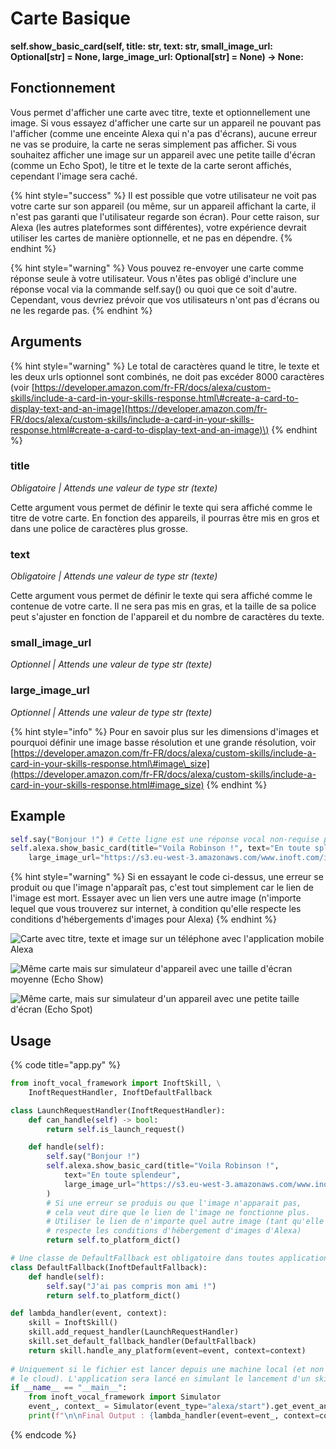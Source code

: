 # Carte Basique

**self.show\_basic\_card\(self, title: str, text: str, small\_image\_url: Optional\[str\] = None, large\_image\_url: Optional\[str\] = None\) -&gt; None:**

## Fonctionnement

Vous permet d'afficher une carte avec titre, texte et optionnellement une image. Si vous essayez d'afficher une carte sur un appareil ne pouvant pas l'afficher \(comme une enceinte Alexa qui n'a pas d'écrans\), aucune erreur ne vas se produire, la carte ne seras simplement pas afficher. Si vous souhaitez afficher une image sur un appareil avec une petite taille d'écran \(comme un Echo Spot\), le titre et le texte de la carte seront affichés, cependant l'image sera caché.

{% hint style="success" %}
Il est possible que votre utilisateur ne voit pas votre carte sur son appareil \(ou même, sur un appareil affichant la carte, il n'est pas garanti que l'utilisateur regarde son écran\). Pour cette raison, sur Alexa \(les autres plateformes sont différentes\), votre expérience devrait utiliser les cartes de manière optionnelle, et ne pas en dépendre.
{% endhint %}

{% hint style="warning" %}
Vous pouvez re-envoyer une carte comme réponse seule à votre utilisateur. Vous n'êtes pas obligé d'inclure une réponse vocal via la commande self.say\(\) ou quoi que ce soit d'autre. Cependant, vous devriez prévoir que vos utilisateurs n'ont pas d'écrans ou ne les regarde pas.
{% endhint %}

## Arguments

{% hint style="warning" %}
Le total de caractères quand le titre, le texte et les deux urls optionnel sont combinés, ne doit pas excéder 8000 caractères \(voir [https://developer.amazon.com/fr-FR/docs/alexa/custom-skills/include-a-card-in-your-skills-response.html\#create-a-card-to-display-text-and-an-image](https://developer.amazon.com/fr-FR/docs/alexa/custom-skills/include-a-card-in-your-skills-response.html#create-a-card-to-display-text-and-an-image)\)
{% endhint %}

### title

_Obligatoire \| Attends une valeur de type str \(texte\)_

Cette argument vous permet de définir le texte qui sera affiché comme le titre de votre carte. En fonction des appareils, il pourras être mis en gros et dans une police de caractères plus grosse.

### text

_Obligatoire \| Attends une valeur de type str \(texte\)_

Cette argument vous permet de définir le texte qui sera affiché comme le contenue de votre carte. Il ne sera pas mis en gras, et la taille de sa police peut s'ajuster en fonction de l'appareil et du nombre de caractères du texte.

### small\_image\_url

_Optionnel \| Attends une valeur de type str \(texte\)_

### large\_image\_url

_Optionnel \| Attends une valeur de type str \(texte\)_

{% hint style="info" %}
Pour en savoir plus sur les dimensions d'images et pourquoi définir une image basse résolution et une grande résolution, voir [https://developer.amazon.com/fr-FR/docs/alexa/custom-skills/include-a-card-in-your-skills-response.html\#image\_size](https://developer.amazon.com/fr-FR/docs/alexa/custom-skills/include-a-card-in-your-skills-response.html#image_size)
{% endhint %}

## **Example**

```python
self.say("Bonjour !") # Cette ligne est une réponse vocal non-requise pour la carte
self.alexa.show_basic_card(title="Voila Robinson !", text="En toute splendeur",
    large_image_url="https://s3.eu-west-3.amazonaws.com/www.inoft.com/img/team_robinson_128x128.jpg")
```

{% hint style="warning" %}
Si en essayant le code ci-dessus, une erreur se produit ou que l'image n'apparaît pas, c'est tout simplement car le lien de l'image est mort. Essayer avec un lien vers une autre image \(n'importe lequel que vous trouverez sur internet, à condition qu'elle respecte les conditions d'hébergements d'images pour Alexa\)
{% endhint %}

![Carte avec titre, texte et image sur un t&#xE9;l&#xE9;phone avec l&apos;application mobile Alexa](../../../.gitbook/assets/screenshot_20200507_194547_com.amazon.dee.app.jpg)

![M&#xEA;me carte mais sur simulateur d&apos;appareil avec une taille d&apos;&#xE9;cran moyenne \(Echo Show\)](../../../.gitbook/assets/doc3.jpg)

![M&#xEA;me carte, mais sur simulateur d&apos;un appareil avec une petite taille d&apos;&#xE9;cran \(Echo Spot\)](../../../.gitbook/assets/docs4.jpg)

## **Usage**

{% code title="app.py" %}
```python
from inoft_vocal_framework import InoftSkill, \
    InoftRequestHandler, InoftDefaultFallback

class LaunchRequestHandler(InoftRequestHandler):
    def can_handle(self) -> bool:
        return self.is_launch_request()

    def handle(self):
        self.say("Bonjour !")
        self.alexa.show_basic_card(title="Voila Robinson !",
            text="En toute splendeur",
            large_image_url="https://s3.eu-west-3.amazonaws.com/www.inoft.com/img/team_robinson_128x128.jpg"
        )
        # Si une erreur se produis ou que l'image n'apparait pas,
        # cela veut dire que le lien de l'image ne fonctionne plus.
        # Utiliser le lien de n'importe quel autre image (tant qu'elle
        # respecte les conditions d'hébergement d'images d'Alexa)
        return self.to_platform_dict()

# Une classe de DefaultFallback est obligatoire dans toutes applications
class DefaultFallback(InoftDefaultFallback):
    def handle(self):
        self.say("J'ai pas compris mon ami !")
        return self.to_platform_dict()

def lambda_handler(event, context):
    skill = InoftSkill()
    skill.add_request_handler(LaunchRequestHandler)
    skill.set_default_fallback_handler(DefaultFallback)
    return skill.handle_any_platform(event=event, context=context)
    
# Uniquement si le fichier est lancer depuis une machine local (et non sur
# le cloud). L'application sera lancé en simulant le lancement d'un skill Alexa.
if __name__ == "__main__":
    from inoft_vocal_framework import Simulator
    event_, context_ = Simulator(event_type="alexa/start").get_event_and_context()
    print(f"\n\nFinal Output : {lambda_handler(event=event_, context=context_)}")
```
{% endcode %}


